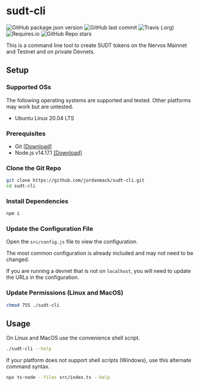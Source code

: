 # sudt-cli

![GitHub package.json version](https://img.shields.io/github/package-json/v/jordanmack/sudt-cli)
![GitHub last commit](https://img.shields.io/github/last-commit/jordanmack/sudt-cli)
![Travis (.org)](https://img.shields.io/travis/jordanmack/sudt-cli)
![Requires.io](https://img.shields.io/requires/github/jordanmack/sudt-cli)
![GitHub Repo stars](https://img.shields.io/github/stars/jordanmack/sudt-cli?style=social)

This is a command line tool to create SUDT tokens on the Nervos Mainnet and Testnet and on private Devnets.

## Setup

### Supported OSs

The following operating systems are supported and tested. Other platforms may work but are untested.

- Ubuntu Linux 20.04 LTS

### Prerequisites

- Git [[Download](https://git-scm.com/downloads)]
- Node.js v14.17.1 [[Download]](https://nodejs.org/en/download/)

### Clone the Git Repo

```sh
git clone https://github.com/jordanmack/sudt-cli.git
cd sudt-cli
```

### Install Dependencies

```sh
npm i
```

### Update the Configuration File

Open the `src/config.js` file to view the configuration.

The most common configuration is already included and may not need to be changed.

If you are running a devnet that is not on `localhost`, you will need to update the URLs in the configuration.

### Update Permissions (Linux and MacOS)

```sh
chmod 755 ./sudt-cli
```

## Usage

On Linux and MacOS use the convenience shell script.

```sh
./sudt-cli --help
```

If your platform does not support shell scripts (Windows), use this alternate command syntax.

```sh
npx ts-node --files src/index.ts --help
```
